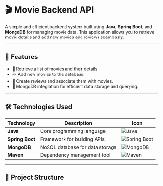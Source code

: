 # 🎬 Movie Backend API

A simple and efficient backend system built using **Java**, **Spring Boot**, and **MongoDB** for managing movie data. This application allows you to retrieve movie details and add new movies and reviews seamlessly.

---

## 🚀 Features

- 📂 Retrieve a list of movies and their details.
- ✏️ Add new movies to the database.
- 📝 Create reviews and associate them with movies.
- 💾 MongoDB integration for efficient data storage and querying.

---

## 🛠️ Technologies Used

| Technology       | Description                          | Icon                                                                                     |
|-------------------|--------------------------------------|------------------------------------------------------------------------------------------|
| **Java**         | Core programming language            | ![Java](https://img.shields.io/badge/Java-%23ED8B00.svg?style=flat-square&logo=java&logoColor=white) |
| **Spring Boot**  | Framework for building APIs          | ![Spring Boot](https://img.shields.io/badge/Spring_Boot-%236DB33F.svg?style=flat-square&logo=spring-boot&logoColor=white) |
| **MongoDB**      | NoSQL database for data storage      | ![MongoDB](https://img.shields.io/badge/MongoDB-%2347A248.svg?style=flat-square&logo=mongodb&logoColor=white) |
| **Maven**        | Dependency management tool           | ![Maven](https://img.shields.io/badge/Maven-%23C71A36.svg?style=flat-square&logo=apache-maven&logoColor=white) |

---

## 📁 Project Structure

